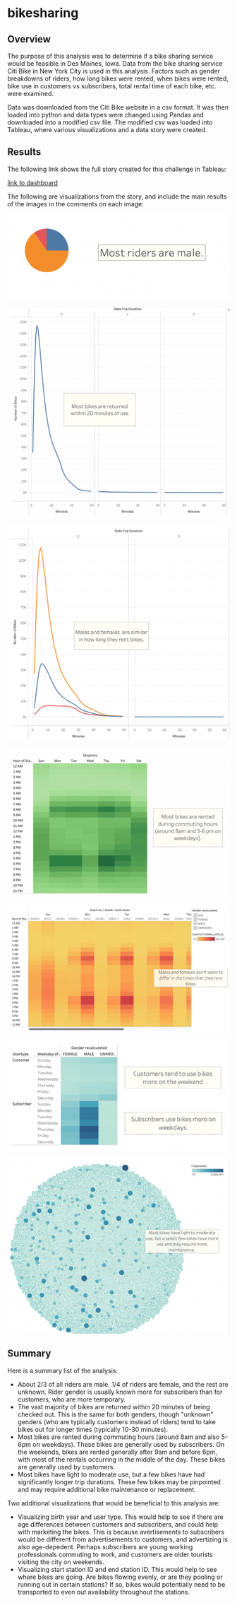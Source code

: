 # bikesharing

## Overview

The purpose of this analysis was to determine if a bike sharing service would be feasible in Des Moines, Iowa. Data from the bike sharing service Citi Bike in New York City is used in this analysis. Factors such as gender breakdowns of riders, how long bikes were rented, when bikes were rented, bike use in customers vs subscribers, total rental time of each bike, etc. were examined. 

Data was downloaded from the Citi Bike website in a csv format. It was then loaded into python and data types were changed using Pandas and downloaded into a modified csv file. The modified csv was loaded into Tableau, where various visualizations and a data story were created. 

## Results 

The following link shows the full story created for this challenge in Tableau: 

[link to dashboard](https://public.tableau.com/app/profile/emarie.covey/viz/NYCbikechallenge_16593954524580/NYCBikeUseStory "link to dashboard")

The following are visualizations from the story, and include the main results of the images in the comments on each image: 

![gender](https://github.com/emariecovey/bikesharing/blob/main/Story_images/gender.png)

![rentalduration](https://github.com/emariecovey/bikesharing/blob/main/Story_images/rentalduration.png)

![rentaldurationgender](https://github.com/emariecovey/bikesharing/blob/main/Story_images/rentaldurationgender.png)

![rentaltiming](https://github.com/emariecovey/bikesharing/blob/main/Story_images/timing.png)

![rentaltiminggender](https://github.com/emariecovey/bikesharing/blob/main/Story_images/timinggender.png)

![subvscust](https://github.com/emariecovey/bikesharing/blob/main/Story_images/subscribersvscustomers.png)

![bikeuse](https://github.com/emariecovey/bikesharing/blob/main/Story_images/bikeuse.png)

## Summary
Here is a summary list of the analysis: 
- About 2/3 of all riders are male. 1/4 of riders are female, and the rest are unknown. Rider gender is usually known more for subscribers than for customers, who are more temporary.
- The vast majority of bikes are returned within 20 minutes of being checked out. This is the same for both genders, though "unknown" genders (who are typically customers instead of riders) tend to take bikes out for longer times (typically 10-30 minutes).
- Most bikes are rented during commuting hours (around 8am and also 5-6pm on weekdays). These bikes are generally used by subscribers. On the weekends, bikes are rented generally after 9am and before 6pm, with most of the rentals occurring in the middle of the day. These bikes are generally used by customers.
- Most bikes have light to moderate use, but a few bikes have had significantly longer trip durations. These few bikes may be pinpointed and may require additional bike maintenance or replacement. 

Two additional visualizations that would be beneficial to this analysis are: 
- Visualizing birth year and user type. This would help to see if there are age differences between customers and subscribers, and could help with marketing the bikes. This is because avertisements to subscribers would be different from advertisements to customers, and advertizing is also age-depedent. Perhaps subscribers are young working professionals commuting to work, and customers are older tourists visiting the city on weekends.
- Visualizing start station ID and end station ID. This would help to see where bikes are going. Are bikes flowing evenly, or are they pooling or running out in certain stations? If so, bikes would potentially need to be transported to even out availability throughout the stations. 
